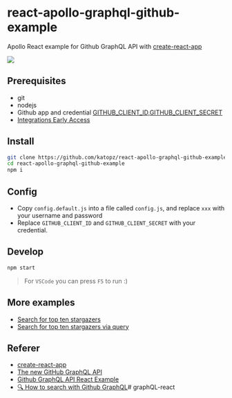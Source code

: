 # react-apollo-graphql-github-example
Apollo React example for Github GraphQL API with [create-react-app](https://github.com/facebookincubator/create-react-app)

![](ss.png)

## Prerequisites
- git
- nodejs
- Github app and credential [GITHUB_CLIENT_ID,GITHUB_CLIENT_SECRET](https://developer.github.com/v3/guides/basics-of-authentication/#accepting-user-authorization)
- [Integrations Early Access](https://developer.github.com/changes/2016-09-14-Integrations-Early-Access/)

## Install
```sh
git clone https://github.com/katopz/react-apollo-graphql-github-example.git
cd react-apollo-graphql-github-example
npm i
```

## Config
- Copy `config.default.js` into a file called `config.js`, and replace `xxx` with your username and password
- Replace `GITHUB_CLIENT_ID` and `GITHUB_CLIENT_SECRET` with your credential.

## Develop
```sh
npm start
```
> For `VSCode` you can press `F5` to run :)

## More examples
- [Search for top ten stargazers](https://gist.github.com/katopz/2729ace879e3576e8da9292cc8433673)
- [Search for top ten stargazers via query](https://gist.github.com/katopz/7441f90696b3586f8ec2d673b88dc4be)

## Referer
- [create-react-app](https://github.com/facebookincubator/create-react-app)
- [The new GitHub GraphQL API](https://medium.com/apollo-stack/the-new-github-graphql-api-811b005d1b6e#.lcm2mmtn2)
- [Github GraphQL API React Example](https://medium.com/@katopz/github-graphql-api-react-example-eace824d7b61#.fil01xjsl)
- [🔍 How to search with Github GraphQL](https://medium.com/@katopz/how-to-search-with-github-graphql-e6c142dc61ed)# graphQL-react
